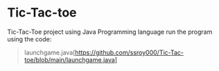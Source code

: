 # Tic-Tac-toe
Tic-Tac-Toe project using Java Programming language
run the program using the code:
>launchgame.java[https://github.com/ssroy000/Tic-Tac-toe/blob/main/launchgame.java]
